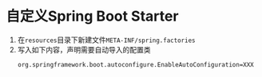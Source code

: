 # 自定义Spring Boot Starter

1. 在`resources`目录下新建文件`META-INF/spring.factories`
2. 写入如下内容，声明需要自动导入的配置类
    ```properties
    org.springframework.boot.autoconfigure.EnableAutoConfiguration=XXX
    ```